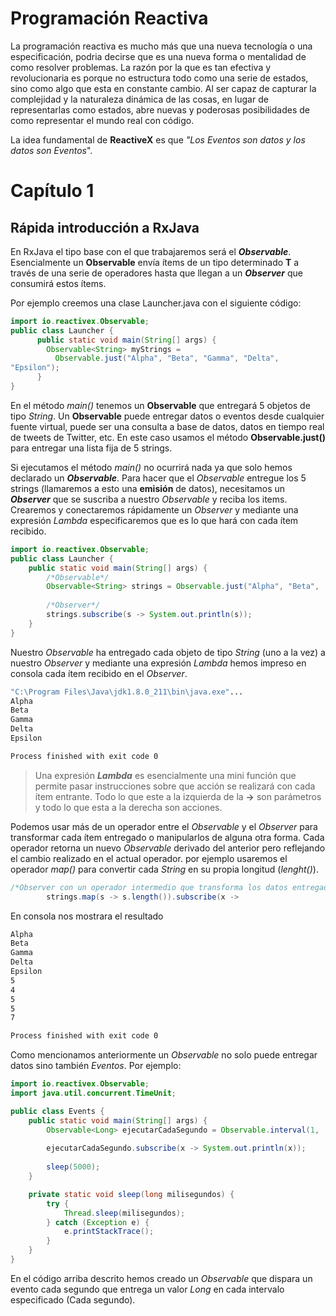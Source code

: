 # Programación Reactiva

La programación reactiva es mucho más que una nueva tecnología o una especificación, podria decirse que es una nueva forma o mentalidad de como resolver problemas. La razón por la que es tan efectiva y revolucionaria es porque no estructura todo como una serie de estados, sino como algo que esta en constante cambio. Al ser capaz de capturar la complejidad y la naturaleza dinámica de las cosas, en lugar de representarlas como estados, abre nuevas y poderosas posibilidades de como representar el mundo real con código.

La idea fundamental de **ReactiveX** es que *"Los Eventos son datos y los datos son Eventos*".

# Capítulo 1

## Rápida introducción a RxJava

En RxJava el tipo base con el que trabajaremos será el ***Observable***. Esencialmente un **Observable** envía ítems de un tipo determinado **T** a través de una serie de operadores hasta que llegan a un ***Observer*** que consumirá estos ítems.

Por ejemplo creemos una clase Launcher.java con el siguiente código:

```java
import io.reactivex.Observable;
public class Launcher {
      public static void main(String[] args) {
        Observable<String> myStrings =
          Observable.just("Alpha", "Beta", "Gamma", "Delta", 
"Epsilon");
      }
}
```

En el método *main()* tenemos un **Observable<Strings>** que entregará 5 objetos de tipo *String*. Un **Observable** puede entregar datos o eventos desde cualquier fuente virtual, puede ser una consulta a base de datos, datos en tiempo real de tweets de Twitter, etc. En este caso usamos el método **Observable.just()** para entregar una lista fija de 5 strings.

Si ejecutamos el método *main()* no ocurrirá nada ya que solo hemos declarado un ***Observable<String>***. Para hacer que el *Observable* entregue los 5 strings (llamaremos a esto una **emisión** de datos), necesitamos un ***Observer*** que se suscriba a nuestro *Observable* y reciba los items. Crearemos y conectaremos rápidamente un *Observer* y mediante una expresión *Lambda* especificaremos que es lo que hará con cada ítem recibido.

```java
import io.reactivex.Observable;
public class Launcher {
    public static void main(String[] args) {
        /*Observable*/
        Observable<String> strings = Observable.just("Alpha", "Beta", 								"Gamma", "Delta", "Epsilon");
		
        /*Observer*/
        strings.subscribe(s -> System.out.println(s));
    }
}
```

Nuestro *Observable* ha entregado cada objeto de tipo *String* (uno a la vez) a nuestro *Observer* y mediante una expresión *Lambda* hemos impreso en consola cada ítem recibido en el *Observer*.

```bash
"C:\Program Files\Java\jdk1.8.0_211\bin\java.exe"...
Alpha
Beta
Gamma
Delta
Epsilon

Process finished with exit code 0
```



> Una expresión ***Lambda*** es esencialmente una mini función que permite pasar instrucciones sobre que acción se realizará con cada ítem entrante. Todo lo que este a la izquierda de la **->** son parámetros y todo lo que esta a la derecha son acciones.

Podemos usar más de un operador entre el *Observable* y el *Observer* para transformar cada ítem entregado o manipularlos de alguna otra forma. Cada operador retorna un nuevo *Observable* derivado del anterior pero reflejando el cambio realizado en el actual operador. por ejemplo usaremos el operador *map()* para convertir cada *String* en su propia longitud (*lenght()*).

```java
/*Observer con un operador intermedio que transforma los datos entregados por el Observable*/
        strings.map(s -> s.length()).subscribe(x -> 				   									System.out.println(x));
```

En consola nos mostrara el resultado

```bash
Alpha
Beta
Gamma
Delta
Epsilon
5
4
5
5
7

Process finished with exit code 0
```

Como mencionamos anteriormente un *Observable* no solo puede entregar datos sino también *Eventos*. Por ejemplo:

```java
import io.reactivex.Observable;
import java.util.concurrent.TimeUnit;

public class Events {
    public static void main(String[] args) {
        Observable<Long> ejecutarCadaSegundo = Observable.interval(1, 									TimeUnit.SECONDS);
        
        ejecutarCadaSegundo.subscribe(x -> System.out.println(x));
        
        sleep(5000);
    }

    private static void sleep(long milisegundos) {
        try {
            Thread.sleep(milisegundos);
        } catch (Exception e) {
            e.printStackTrace();
        }
    }
}
```

En el código arriba descrito hemos creado un *Observable* que dispara un evento cada segundo que entrega un valor *Long* en cada intervalo especificado (Cada segundo).